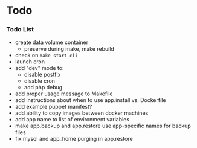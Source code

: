 # Todo

### Todo List
- create data volume container
  - preserve during make, make rebuild
- check on `make start-cli`
- launch cron
- add "dev" mode to:
  - disable postfix
  - disable cron
  - add php debug
- add proper usage message to Makefile
- add instructions about when to use app.install vs. Dockerfile
- add example puppet manifest?
- add ability to copy images between docker machines
- add app name to list of environment variables
- make app.backup and app.restore use app-specific names for backup files
- fix mysql and app_home purging in app.restore

